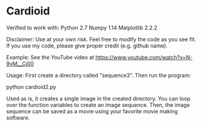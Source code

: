 # Cardioid
Verified to work with:
Python 2.7
Numpy 1.14
Matplotlib 2.2.2

Disclaimer:
Use at your own risk.
Feel free to modify the code as you see fit.
If you use my code, please give proper credit (e.g. github name).

Example:
See the YouTube video at
https://www.youtube.com/watch?v=N-9vM__Cj00

Usage:
First create a directory called "sequence3".
Then run the program:

python cardioid2.py

Used as is, it creates a single image in the created directory.
You can loop over the function variables to create an image sequence. Then, the image sequence can be saved as a movie using your favorite movie making software.


